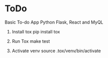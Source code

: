 # ToDo
Basic To-do App Python Flask, React and MyQL

1) Install tox
    pip install tox

2) Run Tox
    make test
    
3) Activate venv
    source .tox/venv/bin/activate
